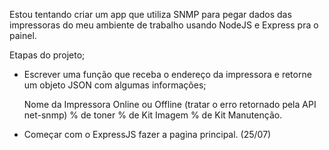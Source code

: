 Estou tentando criar um app que utiliza SNMP para pegar dados das impressoras do meu ambiente de trabalho usando NodeJS e Express pra o painel.

Etapas do projeto;

* Escrever uma função que receba o endereço da impressora e retorne um objeto JSON com algumas informações;

    Nome da Impressora
    Online ou Offline (tratar o erro retornado pela API net-snmp)
    % de toner
    % de Kit Imagem
    % de Kit Manutenção.
            
* Começar com o ExpressJS fazer a pagina principal. (25/07)